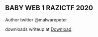 ## BABY WEB 1 RAZICTF 2020

Author twitter @malwarepeter

downloads writeup at [Download](https://pages.github.com/).
